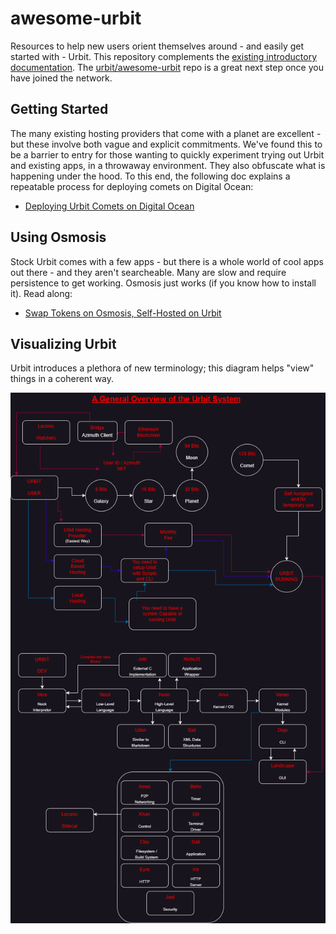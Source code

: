 # awesome-urbit

Resources to help new users orient themselves around - and easily get started with - Urbit. This repository complements the [existing introductory documentation](https://urbit.org/getting-started). The [urbit/awesome-urbit](https://github.com/urbit/awesome-urbit) repo is a great next step once you have joined the network.

## Getting Started

The many existing hosting providers that come with a planet are excellent - but these involve both vague and explicit commitments. We've found this to be a barrier to entry for those wanting to quickly experiment trying out Urbit and existing apps, in a throwaway environment. They also obfuscate what is happening under the hood. To this end, the following doc explains a repeatable process for deploying comets on Digital Ocean:

- [Deploying Urbit Comets on Digital Ocean](/docs/comets-on-DO.md)

## Using Osmosis

Stock Urbit comes with a few apps - but there is a whole world of cool apps out there - and they aren't searcheable. Many are slow and require persistence to get working. Osmosis just works (if you know how to install it). Read along:

- [Swap Tokens on Osmosis, Self-Hosted on Urbit](docs/osmosis-on-urbit.md)

## Visualizing Urbit

Urbit introduces a plethora of new terminology; this diagram helps "view" things in a coherent way.

![urbit-diagram](images/UrbitOverview.png)
 
